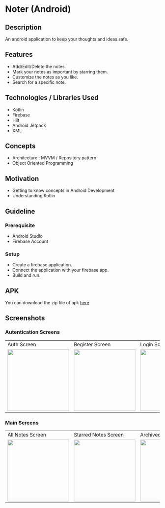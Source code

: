 # Noter (Android)

## Description
An android application to keep your thoughts and ideas safe.

## Features
- Add/Edit/Delete the notes.
- Mark your notes as important by starring them.
- Customize the notes as you like.
- Search for a specific note.

## Technologies / Libraries Used
- Kotlin
- Firebase
- Hilt
- Android Jetpack
- XML

## Concepts
- Architecture : MVVM / Repository pattern
- Object Oriented Programming

## Motivation
- Getting to know concepts in Android Development
- Understanding Kotlin

## Guideline

### Prerequisite
- Android Studio
- Firebase Account

### Setup
- Create a firebase application.
- Connect the application with your firebase app.
- Build and run. 

## APK
You can download the zip file of apk [here](https://github.com/DivyanshFalodiya/noter-android/files/7143164/Noter.zip)
 
## Screenshots

### Autentication Screens
<table>
  <tr>
    <td>Auth Screen</td>
   <td>Register Screen</td>
     <td>Login Screen</td>
  </tr>
  <tr>
    <td><img src="https://raw.githubusercontent.com/DivyanshFalodiya/noter-android/master/screens/auth.png" width=200 ></td>
    <td><img src="https://raw.githubusercontent.com/DivyanshFalodiya/noter-android/master/screens/register.png" width=200 ></td>
   <td><img src="https://raw.githubusercontent.com/DivyanshFalodiya/noter-android/master/screens/login.png" width=200 ></td>
  </tr>
 </table>
 
 ### Main Screens
 
 <table>
  <tr>
    <td>All Notes Screen</td>
   <td>Starred Notes Screen</td>
   <td>Archived Notes Screen</td>
   <td>Trash Notes Screen</td>
   <td>Edit/Add Note Screen</td>
  </tr>
  <tr>
    <td><img src="https://raw.githubusercontent.com/DivyanshFalodiya/noter-android/master/screens/main.png" width=200 ></td>
    <td><img src="https://raw.githubusercontent.com/DivyanshFalodiya/noter-android/master/screens/star.png" width=200 ></td>
    <td><img src="https://raw.githubusercontent.com/DivyanshFalodiya/noter-android/master/screens/archive.png" width=200 ></td>
    <td><img src="https://raw.githubusercontent.com/DivyanshFalodiya/noter-android/master/screens/trash.png" width=200 ></td>
    <td><img src="https://raw.githubusercontent.com/DivyanshFalodiya/noter-android/master/screens/edit.png" width=200 ></td>
  </tr>
 </table>

